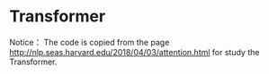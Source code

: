 # Transformer

Notice： The code is copied from the page http://nlp.seas.harvard.edu/2018/04/03/attention.html for study the Transformer.

